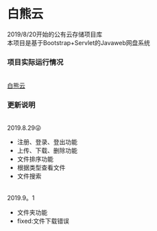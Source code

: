 # 白熊云
2019/8/20开始的公有云存储项目库
<br>本项目是基于Bootstrap+Servlet的Javaweb网盘系统
### 项目实际运行情况
<br>[白熊云](http://106.53.85.253:8080/WhiteBearCloud/login.jsp)
### 更新说明
<br>2019.8.29😜
* 注册、登录、登出功能
* 上传、下载、删除功能
* 文件排序功能
* 根据类型查看文件
* 文件搜索

<br>2019.9。1
* 文件夹功能
* fixed:文件下载错误
